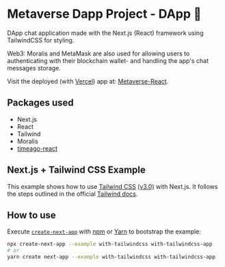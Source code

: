 # Metaverse Dapp Project - DApp 🚀

DApp chat application made with the Next.js (React) framework using TailwindCSS for styling. 

Web3: Moralis and MetaMask are also used for allowing users to authenticating with their blockchain wallet- and handling the app's chat messages storage. 

Visit the deployed (with [Vercel](https://vercel.com)) app at: [Metaverse-React](https://metaverse-react.vercel.app/).


## Packages used

- Next.js
- React
- Tailwind
- Moralis
- [timeago-react](https://www.npmjs.com/package/timeago-react)


## Next.js + Tailwind CSS Example

This example shows how to use [Tailwind CSS](https://tailwindcss.com/) [(v3.0)](https://tailwindcss.com/blog/tailwindcss-v3) with Next.js. It follows the steps outlined in the official [Tailwind docs](https://tailwindcss.com/docs/guides/nextjs).


## How to use

Execute [`create-next-app`](https://github.com/vercel/next.js/tree/canary/packages/create-next-app) with [npm](https://docs.npmjs.com/cli/init) or [Yarn](https://yarnpkg.com/lang/en/docs/cli/create/) to bootstrap the example:

```bash
npx create-next-app --example with-tailwindcss with-tailwindcss-app
# or
yarn create next-app --example with-tailwindcss with-tailwindcss-app
```

